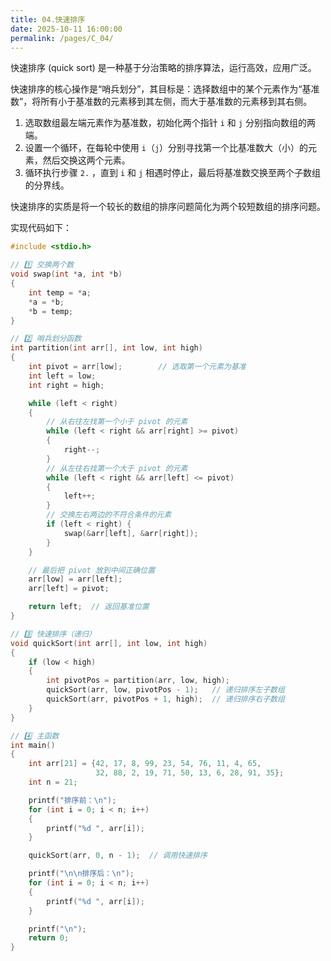 ```yaml
---
title: 04.快速排序
date: 2025-10-11 16:00:00
permalink: /pages/C_04/
---
```


快速排序 (quick sort) 是一种基于分治策略的排序算法，运行高效，应用广泛。

快速排序的核心操作是“哨兵划分”，其目标是：选择数组中的某个元素作为“基准数”，将所有小于基准数的元素移到其左侧，而大于基准数的元素移到其右侧。

1. 选取数组最左端元素作为基准数，初始化两个指针 `i` 和 `j` 分别指向数组的两端。
2. 设置一个循环，在每轮中使用 `i`（`j`）分别寻找第一个比基准数大（小）的元素，然后交换这两个元素。
3. 循环执行步骤 `2.` ，直到 `i` 和 `j` 相遇时停止，最后将基准数交换至两个子数组的分界线。

快速排序的实质是将一个较长的数组的排序问题简化为两个较短数组的排序问题。

实现代码如下：
```c
#include <stdio.h>

// 1️⃣ 交换两个数
void swap(int *a, int *b) 
{
    int temp = *a;
    *a = *b;
    *b = temp;
}

// 2️⃣ 哨兵划分函数
int partition(int arr[], int low, int high) 
{
    int pivot = arr[low];        // 选取第一个元素为基准
    int left = low;
    int right = high;

    while (left < right) 
    {
        // 从右往左找第一个小于 pivot 的元素
        while (left < right && arr[right] >= pivot) 
        {
            right--;
        }
        // 从左往右找第一个大于 pivot 的元素
        while (left < right && arr[left] <= pivot) 
        {
            left++;
        }
        // 交换左右两边的不符合条件的元素
        if (left < right) {
            swap(&arr[left], &arr[right]);
        }
    }

    // 最后把 pivot 放到中间正确位置
    arr[low] = arr[left];
    arr[left] = pivot;

    return left;  // 返回基准位置
}

// 3️⃣ 快速排序（递归）
void quickSort(int arr[], int low, int high) 
{
    if (low < high) 
    {
        int pivotPos = partition(arr, low, high);
        quickSort(arr, low, pivotPos - 1);   // 递归排序左子数组
        quickSort(arr, pivotPos + 1, high);  // 递归排序右子数组
    }
}

// 4️⃣ 主函数
int main() 
{
    int arr[21] = {42, 17, 8, 99, 23, 54, 76, 11, 4, 65,
                   32, 88, 2, 19, 71, 50, 13, 6, 28, 91, 35};
    int n = 21;

    printf("排序前：\n");
    for (int i = 0; i < n; i++) 
    {
        printf("%d ", arr[i]);
    }

    quickSort(arr, 0, n - 1);  // 调用快速排序

    printf("\n\n排序后：\n");
    for (int i = 0; i < n; i++) 
    {
        printf("%d ", arr[i]);
    }

    printf("\n");
    return 0;
}

```